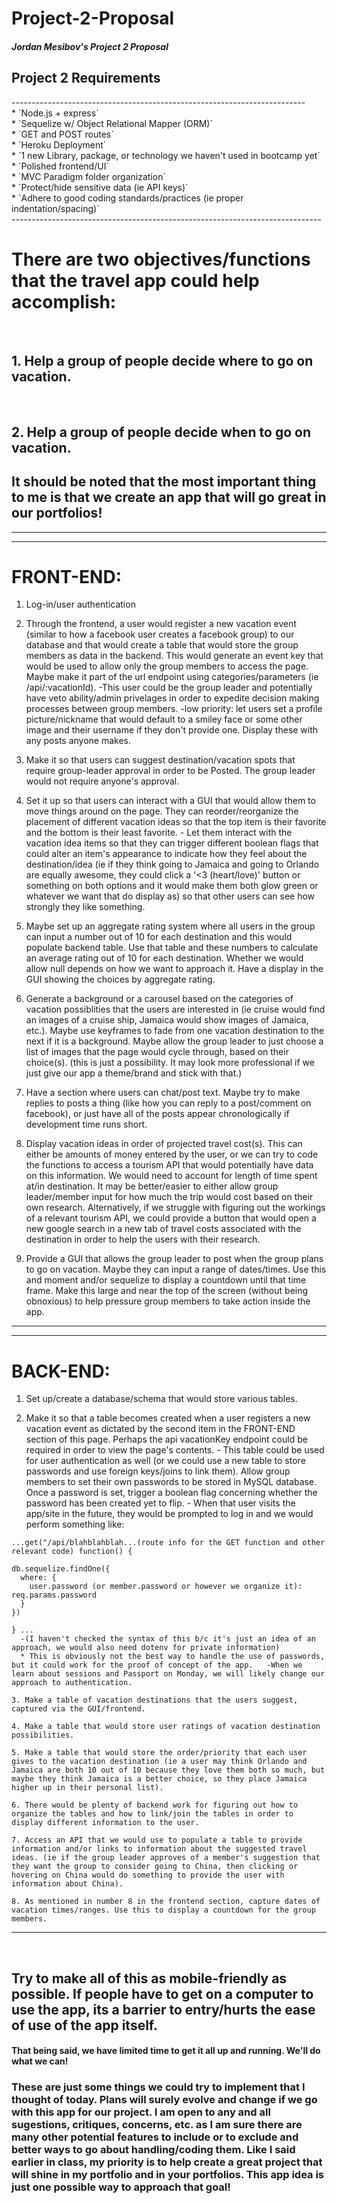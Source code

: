 # Project-2-Proposal

<h5>Jordan Mesibov's Project 2 Proposal</h5>

<h2>Project 2 Requirements</h2>
-------------------------------------------------------------------------
<br>
* `Node.js + express`
<br>
* `Sequelize w/ Object Relational Mapper (ORM)`
<br>
* `GET and POST routes`
<br>
* `Heroku Deployment`
<br>
* `1 new Library, package, or technology we haven't used in bootcamp yet`
<br>
* `Polished frontend/UI`
<br>
* `MVC Paradigm folder organization`
<br>
* `Protect/hide sensitive data (ie API keys)`
<br>
* `Adhere to good coding standards/practices (ie proper indentation/spacing)`
<br>
-----------------------------------------------------------------------------

<h1>There are two objectives/functions that the travel app could help accomplish:</h1>
<br>
  <h2>1. Help a group of people decide where to go on vacation.</h2>
<br>
  <h2>2. Help a group of people decide when to go on vacation.</h2>

<h2>It should be noted that the most important thing to me is that we create an app that will go great in our portfolios!</h2>

-----------------------------------------------------------------------------
-----------------------------------------------------------------------------
<h1>FRONT-END:</h1>

  1. Log-in/user authentication

  2. Through the frontend, a user would register a new vacation event (similar to how a facebook user creates a facebook group) to our database and that would create a table that would store the group members as data in the backend. This would generate an event key that would be used to allow only the group members to access the page. Maybe make it part of the url endpoint using categories/parameters (ie /api/:vacationId).
    -This user could be the group leader and potentially have veto ability/admin privelages in order to expedite decision making processes between group members.
        -low priority: let users set a profile picture/nickname that would default to a smiley face or some other image and their username if they don't provide one. Display these with any posts anyone makes.

  3. Make it so that users can suggest destination/vacation spots that require group-leader approval in order to be Posted. The group leader would not require anyone's approval.
  
  3. Set it up so that users can interact with a GUI that would allow them to move things around on the page. They can reorder/reorganize the placement of different vacation ideas so that the top item is their favorite and the bottom is their least favorite.
    - Let them interact with the vacation idea items so that they can trigger different boolean flags that could alter an item's appearance to indicate how they feel about the destination/idea (ie if they think going to Jamaica and going to Orlando are equally awesome, they could click a '<3 (heart/love)' button or something on both options and it would make them both glow green or whatever we want that do display as) so that other users can see how strongly they like something.

  4. Maybe set up an aggregate rating system where all users in the group can input a number out of 10 for each destination and this would populate backend table. Use that table and these numbers to calculate an average rating out of 10 for each destination. Whether we would allow null depends on how we want to approach it. Have a display in the GUI showing the choices by aggregate rating.

  5. Generate a background or a carousel based on the categories of vacation possiblities that the users are interested in (ie cruise would find an images of a cruise ship, Jamaica would show images of Jamaica, etc.). Maybe use keyframes to fade from one vacation destination to the next if it is a background. Maybe allow the group leader to just choose a list of images that the page would cycle through, based on their choice(s). (this is just a possibility. It may look more professional if we just give our app a theme/brand and stick with that.)

  6. Have a section where users can chat/post text. Maybe try to make replies to posts a thing (like how you can reply to a post/comment on facebook), or just have all of the posts appear chronologically if development time runs short.

  7. Display vacation ideas in order of projected travel cost(s). This can either be amounts of money entered by the user, or we can try to code the functions to access a tourism API that would potentially have data on this information. We would need to account for length of time spent at/in destination. It may be better/easier to either allow group leader/member input for how much the trip would cost based on their own research. Alternatively, if we struggle with figuring out the workings of a relevant tourism API, we could provide a button that would open a new google search in a new tab of travel costs associated with the destination in order to help the users with their research.

  8. Provide a GUI that allows the group leader to post when the group plans to go on vacation. Maybe they can input a range of dates/times. Use this and moment and/or sequelize to display a countdown until that time frame. Make this large and near the top of the screen (without being obnoxious) to help pressure group members to take action inside the app.
--------------------------------------------------------------------------------
--------------------------------------------------------------------------------
<h1>BACK-END:</h1>

  1. Set up/create a database/schema that would store various tables.

  2. Make it so that a table becomes created when a user registers a new vacation event as dictated by the second item in the FRONT-END section of this page. Perhaps the api vacationKey endpoint could be required in order to view the page's contents.
    - This table could be used for user authentication as well (or we could use a new table to store passwords and use foreign keys/joins to link them). Allow group members to set their own passwords to be stored in MySQL database. Once a password is set, trigger a boolean flag concerning whether the password has been created yet to flip.
    - When that user visits the app/site in the future, they would be prompted to log in and we would perform something like:

    ...get("/api/blahblahblah...(route info for the GET function and other relevant code) function() {
    
    db.sequelize.findOne({
      where: {
        user.password (or member.password or however we organize it): req.params.password
      }
    })
  
    } ...
      -(I haven't checked the syntax of this b/c it's just an idea of an approach, we would also need dotenv for private information)
      * This is obviously not the best way to handle the use of passwords, but it could work for the proof of concept of the app.   -When we learn about sessions and Passport on Monday, we will likely change our approach to authentication.

    3. Make a table of vacation destinations that the users suggest, captured via the GUI/frontend.

    4. Make a table that would store user ratings of vacation destination possibilities.

    5. Make a table that would store the order/priority that each user gives to the vacation destination (ie a user may think Orlando and Jamaica are both 10 out of 10 because they love them both so much, but maybe they think Jamaica is a better choice, so they place Jamaica higher up in their personal list).

    6. There would be plenty of backend work for figuring out how to organize the tables and how to link/join the tables in order to display different information to the user.

    7. Access an API that we would use to populate a table to provide information and/or links to information about the suggested travel ideas. (ie if the group leader approves of a member's suggestion that they want the group to consider going to China, then clicking or hovering on China would do something to provide the user with information about China).

    8. As mentioned in number 8 in the frontend section, capture dates of vacation times/ranges. Use this to display a countdown for the group members.
--------------------------------------------------------------------------------
<br>
<h2>Try to make all of this as mobile-friendly as possible. If people have to get on a computer to use the app, its a barrier to entry/hurts the ease of use of the app itself.</h2>
<h4>That being said, we have limited time to get it all up and running. We'll do what we can!</h4>

<h3>These are just some things we could try to implement that I thought of today. Plans will surely evolve and change if we go with this app for our project. I am open to any and all sugestions, critiques, concerns, etc. as I am sure there are many other potential features to include or to exclude and better ways to go about handling/coding them. Like I said earlier in class, my priority is to help create a great project that will shine in my portfolio and in your portfolios. This app idea is just one possible way to approach that goal!</h3>